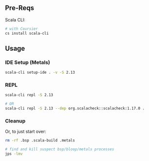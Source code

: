 
## Pre-Reqs

Scala CLI:

```bash
# with Coursier
cs install scala-cli
```

## Usage


### IDE Setup (Metals)

```bash
scala-cli setup-ide . -v -S 2.13
```

### REPL

```bash
scala-cli repl -S 2.13

# OR
scala-cli repl -S 2.13 --dep org.scalacheck::scalacheck:1.17.0 .
```

### Cleanup

Or, to just start over:
```bash
rm -rf .bsp .scala-build .metals

# find and kill suspect bsp/bloop/metals processes
jps -lmv
```
